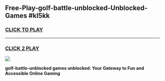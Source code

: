 
## Free-Play-golf-battle-unblocked-Unblocked-Games #kl5kk
<h3>
<a href="https://news.freeplayer.one?title=golf-battle-unblocked&ref=8M">CLICK TO PLAY</a></h3>
<hr>

<h3>
<a href="https://news.freeplayer.one?title=golf-battle-unblocked&ref=8M">CLICK 2 PLAY</a>
  
</h3>

<a href="https://news.freeplayer.one?title=golf-battle-unblocked&ref=8M"><img src="https://clearcache.store/games.png"></a>


**golf-battle-unblocked games unblocked: Your Gateway to Fun and Accessible Online Gaming**
